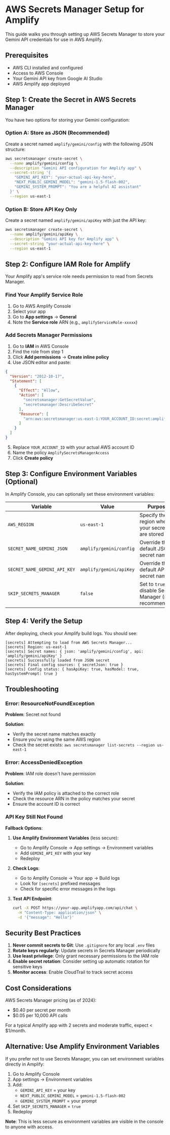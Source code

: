 # AWS Secrets Manager Setup for Amplify

This guide walks you through setting up AWS Secrets Manager to store your Gemini API credentials for use in AWS Amplify.

## Prerequisites

- AWS CLI installed and configured
- Access to AWS Console
- Your Gemini API key from Google AI Studio
- AWS Amplify app deployed

## Step 1: Create the Secret in AWS Secrets Manager

You have two options for storing your Gemini configuration:

### Option A: Store as JSON (Recommended)

Create a secret named `amplify/gemini/config` with the following JSON structure:

```bash
aws secretsmanager create-secret \
  --name amplify/gemini/config \
  --description "Gemini API configuration for Amplify app" \
  --secret-string '{
    "GEMINI_API_KEY": "your-actual-api-key-here",
    "NEXT_PUBLIC_GEMINI_MODEL": "gemini-1.5-flash-002",
    "GEMINI_SYSTEM_PROMPT": "You are a helpful AI assistant"
  }' \
  --region us-east-1
```

### Option B: Store API Key Only

Create a secret named `amplify/gemini/apiKey` with just the API key:

```bash
aws secretsmanager create-secret \
  --name amplify/gemini/apiKey \
  --description "Gemini API key for Amplify app" \
  --secret-string "your-actual-api-key-here" \
  --region us-east-1
```

## Step 2: Configure IAM Role for Amplify

Your Amplify app's service role needs permission to read from Secrets Manager.

### Find Your Amplify Service Role

1. Go to AWS Amplify Console
2. Select your app
3. Go to **App settings** → **General**
4. Note the **Service role** ARN (e.g., `amplifyServiceRole-xxxxx`)

### Add Secrets Manager Permissions

1. Go to **IAM** in AWS Console
2. Find the role from step 1
3. Click **Add permissions** → **Create inline policy**
4. Use JSON editor and paste:

```json
{
  "Version": "2012-10-17",
  "Statement": [
    {
      "Effect": "Allow",
      "Action": [
        "secretsmanager:GetSecretValue",
        "secretsmanager:DescribeSecret"
      ],
      "Resource": [
        "arn:aws:secretsmanager:us-east-1:YOUR_ACCOUNT_ID:secret:amplify/gemini/*"
      ]
    }
  ]
}
```

5. Replace `YOUR_ACCOUNT_ID` with your actual AWS account ID
6. Name the policy `AmplifySecretsManagerAccess`
7. Click **Create policy**

## Step 3: Configure Environment Variables (Optional)

In Amplify Console, you can optionally set these environment variables:

| Variable | Value | Purpose |
|----------|-------|---------|
| `AWS_REGION` | `us-east-1` | Specify the region where your secrets are stored |
| `SECRET_NAME_GEMINI_JSON` | `amplify/gemini/config` | Override the default JSON secret name |
| `SECRET_NAME_GEMINI_API_KEY` | `amplify/gemini/apiKey` | Override the default API key secret name |
| `SKIP_SECRETS_MANAGER` | `false` | Set to `true` to disable Secrets Manager (not recommended) |

## Step 4: Verify the Setup

After deploying, check your Amplify build logs. You should see:

```
[secrets] Attempting to load from AWS Secrets Manager...
[secrets] Region: us-east-1
[secrets] Secret names: { json: 'amplify/gemini/config', api: 'amplify/gemini/apiKey' }
[secrets] Successfully loaded from JSON secret
[secrets] Final config sources: { secretJson: true }
[secrets] Config status: { hasApiKey: true, hasModel: true, hasSystemPrompt: true }
```

## Troubleshooting

### Error: ResourceNotFoundException

**Problem**: Secret not found

**Solution**: 
- Verify the secret name matches exactly
- Ensure you're using the same AWS region
- Check the secret exists: `aws secretsmanager list-secrets --region us-east-1`

### Error: AccessDeniedException

**Problem**: IAM role doesn't have permission

**Solution**:
- Verify the IAM policy is attached to the correct role
- Check the resource ARN in the policy matches your secret
- Ensure the account ID is correct

### API Key Still Not Found

**Fallback Options**:

1. **Use Amplify Environment Variables** (less secure):
   - Go to Amplify Console → App settings → Environment variables
   - Add `GEMINI_API_KEY` with your key
   - Redeploy

2. **Check Logs**:
   - Go to Amplify Console → Your app → Build logs
   - Look for `[secrets]` prefixed messages
   - Check for specific error messages in the logs

3. **Test API Endpoint**:
   ```bash
   curl -X POST https://your-app.amplifyapp.com/api/chat \
     -H "Content-Type: application/json" \
     -d '{"message": "Hello"}'
   ```

## Security Best Practices

1. **Never commit secrets to Git**: Use `.gitignore` for any local `.env` files
2. **Rotate keys regularly**: Update secrets in Secrets Manager periodically
3. **Use least privilege**: Only grant necessary permissions to the IAM role
4. **Enable secret rotation**: Consider setting up automatic rotation for sensitive keys
5. **Monitor access**: Enable CloudTrail to track secret access

## Cost Considerations

AWS Secrets Manager pricing (as of 2024):
- $0.40 per secret per month
- $0.05 per 10,000 API calls

For a typical Amplify app with 2 secrets and moderate traffic, expect < $1/month.

## Alternative: Use Amplify Environment Variables

If you prefer not to use Secrets Manager, you can set environment variables directly in Amplify:

1. Go to Amplify Console
2. App settings → Environment variables
3. Add:
   - `GEMINI_API_KEY` = your key
   - `NEXT_PUBLIC_GEMINI_MODEL` = `gemini-1.5-flash-002`
   - `GEMINI_SYSTEM_PROMPT` = your prompt
4. Set `SKIP_SECRETS_MANAGER` = `true`
5. Redeploy

**Note**: This is less secure as environment variables are visible in the console to anyone with access.
